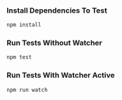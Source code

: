 ### Install Dependencies To Test

```bash
npm install
```

### Run Tests Without Watcher

```bash
npm test
```

### Run Tests With Watcher Active

```bash
npm run watch
```
